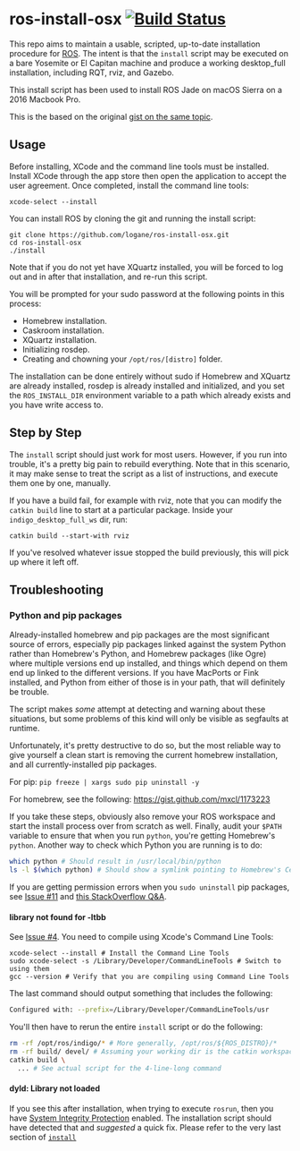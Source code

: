 ros-install-osx   [![Build Status](https://travis-ci.org/mikepurvis/ros-install-osx.svg?branch=master)](https://travis-ci.org/mikepurvis/ros-install-osx)
===============

This repo aims to maintain a usable, scripted, up-to-date installation procedure for
[ROS](http://ros.org). The intent is that the `install` script may be executed on a
bare Yosemite or El Capitan machine and produce a working desktop_full installation,
including RQT, rviz, and Gazebo.

This install script has been used to install ROS Jade on macOS Sierra on a 2016 Macbook Pro.

This is the based on the original [gist on the same topic][1].

[1]: https://gist.github.com/mikepurvis/9837958


Usage
-----
Before installing, XCode and the command line tools must be installed. Install XCode 
through the app store then open the application to accept the user agreement. Once 
completed, install the command line tools:


```shell
xcode-select --install
```

You can install ROS by cloning the git and running the install script:

```shell
git clone https://github.com/logane/ros-install-osx.git
cd ros-install-osx
./install
```

Note that if you do not yet have XQuartz installed, you will be forced to log out and
in after that installation, and re-run this script.

You will be prompted for your sudo password at the following points in this process:

   - Homebrew installation.
   - Caskroom installation.
   - XQuartz installation.
   - Initializing rosdep.
   - Creating and chowning your `/opt/ros/[distro]` folder.

The installation can be done entirely without sudo if Homebrew and XQuartz are already
installed, rosdep is already installed and initialized, and you set the `ROS_INSTALL_DIR`
environment variable to a path which already exists and you have write access to.


Step by Step
------------

The `install` script should just work for most users. However, if you run into trouble,
it's a pretty big pain to rebuild everything. Note that in this scenario, it may make
sense to treat the script as a list of instructions, and execute them one by one,
manually.

If you have a build fail, for example with rviz, note that you can modify the `catkin build`
line to start at a particular package. Inside your `indigo_desktop_full_ws` dir, run:

    catkin build --start-with rviz

If you've resolved whatever issue stopped the build previously, this will pick up where
it left off.


## Troubleshooting

### Python and pip packages

Already-installed homebrew and pip packages are the most significant source of errors,
especially pip packages linked against the system Python rather than Homebrew's Python,
and Homebrew packages (like Ogre) where multiple versions end up installed, and things
which depend on them end up linked to the different versions. If you have MacPorts or
Fink installed, and Python from either of those is in your path, that will definitely
be trouble.

The script makes _some_ attempt at detecting and warning about these situations, but some
problems of this kind will only be visible as segfaults at runtime.

Unfortunately, it's pretty destructive to do so, but the most reliable way to give
yourself a clean start is removing the current homebrew installation, and all
currently-installed pip packages.

For pip: `pip freeze | xargs sudo pip uninstall -y`

For homebrew, see the following: https://gist.github.com/mxcl/1173223

If you take these steps, obviously also remove your ROS workspace and start the install
process over from scratch as well. Finally, audit your `$PATH` variable to ensure that
when you run `python`, you're getting Homebrew's `python`.
Another way to check which Python you are running is to do:

```bash
which python # Should result in /usr/local/bin/python
ls -l $(which python) # Should show a symlink pointing to Homebrew's Cellar
```

If you are getting permission errors when you `sudo uninstall` pip packages,
see [Issue #11](https://github.com/mikepurvis/ros-install-osx/issues/11) and
[this StackOverflow Q&A](http://stackoverflow.com/a/35051066/2653356).

#### library not found for -ltbb

See [Issue #4](https://github.com/mikepurvis/ros-install-osx/issues/4).
You need to compile using Xcode's Command Line Tools:

```shell
xcode-select --install # Install the Command Line Tools
sudo xcode-select -s /Library/Developer/CommandLineTools # Switch to using them
gcc --version # Verify that you are compiling using Command Line Tools
```

The last command should output something that includes the following:

```bash
Configured with: --prefix=/Library/Developer/CommandLineTools/usr
```

You'll then have to rerun the entire `install` script or do the following:

```bash
rm -rf /opt/ros/indigo/* # More generally, /opt/ros/${ROS_DISTRO}/*
rm -rf build/ devel/ # Assuming your working dir is the catkin workspace
catkin build \
  ... # See actual script for the 4-line-long command
```

#### dyld: Library not loaded

If you see this after installation, when trying to execute `rosrun`, then you
have [System Integrity Protection](https://support.apple.com/en-us/HT204899) enabled.
The installation script should have detected that and *suggested* a quick fix.
Please refer to the very last section of 
[`install`](https://github.com/mikepurvis/ros-install-osx/blob/master/install)
